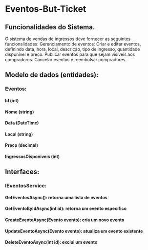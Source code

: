﻿# Eventos-But-Ticket
 
## Funcionalidades do Sistema.

O sistema de vendas de ingressos deve fornecer as seguintes funcionalidades:
Gerenciamento de eventos:
Criar e editar eventos, definindo data, hora, local, descrição, tipo de ingresso, quantidade disponível e preço.
Publicar eventos para que sejam visíveis aos compradores.
Cancelar eventos e reembolsar compradores.

## Modelo de dados (entidades):
### Eventos:
#### Id (int)
#### Nome (string)
#### Data (DateTime)
#### Local (string)
#### Preco (decimal)
#### IngressosDisponiveis (int)

## Interfaces:
### IEventosService:
#### GetEventosAsync(): retorna uma lista de eventos
#### GetEventoByIdAsync(int id): retorna um evento específico
#### CreateEventoAsync(Evento evento): cria um novo evento
#### UpdateEventoAsync(Evento evento): atualiza um evento existente
#### DeleteEventoAsync(int id): exclui um evento
